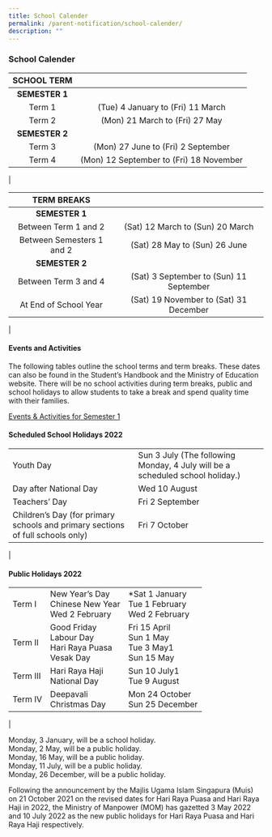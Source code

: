 ```yaml
---
title: School Calender
permalink: /parent-notification/school-calender/
description: ""
---
```

### **School Calender**

| SCHOOL TERM |  |
|:---:|:---:|
| **SEMESTER 1** |  |
| Term 1 | (Tue) 4 January to (Fri) 11 March |
| Term 2 | (Mon) 21 March to (Fri) 27 May |
| **SEMESTER 2** |  |
| Term 3 | (Mon) 27 June to (Fri) 2 September |
| Term 4 | (Mon) 12 September to (Fri) 18 November |
|

| TERM BREAKS |  |
|:---:|:---:|
| **SEMESTER 1** |  |
| Between Term 1 and 2 |  (Sat) 12 March to (Sun) 20 March |
| Between Semesters 1 and 2 |  (Sat) 28 May to (Sun) 26 June |
| **SEMESTER 2** |  |
| Between Term 3 and 4 |  (Sat) 3 September to (Sun) 11 September |
| At End of School Year |  (Sat) 19 November to (Sat) 31 December |
|

#### **Events and Activities**

The following tables outline the school terms and term breaks. These dates can also be found in the Student’s Handbook and the Ministry of Education website. There will be no school activities during term breaks, public and school holidays to allow students to take a break and spend quality time with their families.

[Events & Activities for Semester 1](/files/events%20and%20activities.pdf)

#### **Scheduled School Holidays 2022**

| | |
|---|---|
| Youth Day | Sun 3 July (The following Monday, 4 July will be a scheduled school holiday.) |
| Day after National Day | Wed 10 August |
| Teachers’ Day | Fri 2 September |
| Children’s Day (for primary schools and primary sections of full schools only) | Fri 7 October |
|

#### **Public Holidays 2022**

|  |  |  |
|---|---|---|
| Term I | New Year’s Day<br>Chinese New Year<br>Wed 2 February | *Sat 1 January <br>Tue 1 February <br>Wed 2 February|
| Term II | Good Friday<br>Labour Day<br>Hari Raya Puasa<br>Vesak Day | Fri 15 April <br>Sun 1 May <br> Tue 3 May1<br>Sun 15 May|
| Term III | Hari Raya Haji<br>National Day | Sun 10 July1<br>Tue 9 August |
| Term IV | Deepavali<br>Christmas Day | Mon 24 October<br>Sun 25 December |
|

Monday, 3 January, will be a school holiday.<br>
Monday, 2 May, will be a public holiday.<br>
Monday, 16 May, will be a public holiday.<br>
Monday, 11 July, will be a public holiday.<br>
Monday, 26 December, will be a public holiday.

Following the announcement by the Majlis Ugama Islam Singapura (Muis) on 21 October 2021 on the revised dates for Hari Raya Puasa and Hari Raya Haji in 2022, the Ministry of Manpower (MOM) has gazetted 3 May 2022 and 10 July 2022 as the new public holidays for Hari Raya Puasa and Hari Raya Haji respectively.